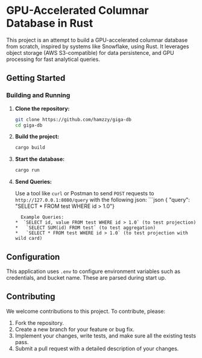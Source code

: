 
# GPU-Accelerated Columnar Database in Rust

This project is an attempt to build a GPU-accelerated columnar database from scratch, inspired by systems like Snowflake, using Rust. It leverages object storage (AWS S3-compatible) for data persistence, and GPU processing for fast analytical queries.

## Getting Started



### Building and Running

1.  **Clone the repository:**
    ```bash
    git clone https://github.com/hamzzy/giga-db
    cd giga-db
    ```
2.  **Build the project:**
    ```bash
    cargo build
    ```
3. **Start the database:**
    ```bash
    cargo run
   ```
4.  **Send Queries:**

    Use a tool like `curl` or Postman to send `POST` requests to `http://127.0.0.1:8080/query` with the following json:
        ```json
       { "query": "SELECT * FROM test WHERE id > 1.0"}
      ```
        Example Queries:
     *  `SELECT id, value FROM test WHERE id > 1.0` (to test projection)
    *   `SELECT SUM(id) FROM test` (to test aggregation)
    *   `SELECT * FROM test WHERE id > 1.0` (to test projection with wild card)

## Configuration
This application uses `.env` to configure environment variables such as credentials, and bucket name. These are parsed during start up.


## Contributing

We welcome contributions to this project. To contribute, please:

1.  Fork the repository.
2.  Create a new branch for your feature or bug fix.
3.  Implement your changes, write tests, and make sure all the existing tests pass.
4.  Submit a pull request with a detailed description of your changes.


